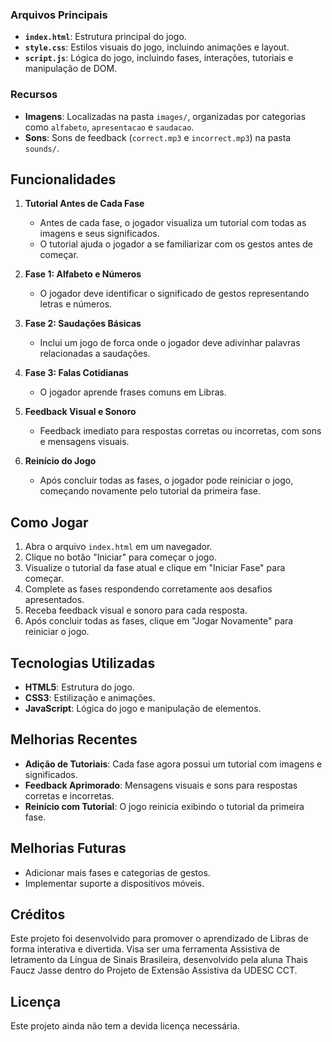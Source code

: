 
### Arquivos Principais

- **`index.html`**: Estrutura principal do jogo.
- **`style.css`**: Estilos visuais do jogo, incluindo animações e layout.
- **`script.js`**: Lógica do jogo, incluindo fases, interações, tutoriais e manipulação de DOM.

### Recursos

- **Imagens**: Localizadas na pasta `images/`, organizadas por categorias como `alfabeto`, `apresentacao` e `saudacao`.
- **Sons**: Sons de feedback (`correct.mp3` e `incorrect.mp3`) na pasta `sounds/`.

## Funcionalidades

1. **Tutorial Antes de Cada Fase**

   - Antes de cada fase, o jogador visualiza um tutorial com todas as imagens e seus significados.
   - O tutorial ajuda o jogador a se familiarizar com os gestos antes de começar.

2. **Fase 1: Alfabeto e Números**

   - O jogador deve identificar o significado de gestos representando letras e números.

3. **Fase 2: Saudações Básicas**

   - Inclui um jogo de forca onde o jogador deve adivinhar palavras relacionadas a saudações.

4. **Fase 3: Falas Cotidianas**

   - O jogador aprende frases comuns em Libras.

5. **Feedback Visual e Sonoro**

   - Feedback imediato para respostas corretas ou incorretas, com sons e mensagens visuais.

6. **Reinício do Jogo**

   - Após concluir todas as fases, o jogador pode reiniciar o jogo, começando novamente pelo tutorial da primeira fase.

## Como Jogar

1. Abra o arquivo `index.html` em um navegador.
2. Clique no botão "Iniciar" para começar o jogo.
3. Visualize o tutorial da fase atual e clique em "Iniciar Fase" para começar.
4. Complete as fases respondendo corretamente aos desafios apresentados.
5. Receba feedback visual e sonoro para cada resposta.
6. Após concluir todas as fases, clique em "Jogar Novamente" para reiniciar o jogo.

## Tecnologias Utilizadas

- **HTML5**: Estrutura do jogo.
- **CSS3**: Estilização e animações.
- **JavaScript**: Lógica do jogo e manipulação de elementos.

## Melhorias Recentes

- **Adição de Tutoriais**: Cada fase agora possui um tutorial com imagens e significados.
- **Feedback Aprimorado**: Mensagens visuais e sons para respostas corretas e incorretas.
- **Reinício com Tutorial**: O jogo reinicia exibindo o tutorial da primeira fase.

## Melhorias Futuras

- Adicionar mais fases e categorias de gestos.
- Implementar suporte a dispositivos móveis.

## Créditos

Este projeto foi desenvolvido para promover o aprendizado de Libras de forma interativa e divertida. Visa ser uma ferramenta Assistiva de letramento da Língua de Sinais Brasileira, desenvolvido pela aluna Thais Faucz Jasse dentro do Projeto de Extensão Assistiva da UDESC CCT.

## Licença

Este projeto ainda não tem a devida licença necessária.
